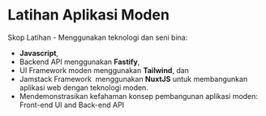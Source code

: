 # Latihan Aplikasi Moden

Skop Latihan - Menggunakan teknologi dan seni bina:
* **Javascript**,
* Backend API menggunakan **Fastify**,
* UI Framework moden menggunakan **Tailwind**, dan
* Jamstack Framework  menggunakan **NuxtJS** untuk membangunkan aplikasi web dengan teknologi moden.
* Mendemonstrasikan kefahaman konsep pembangunan aplikasi moden: Front-end UI and Back-end API

## 

